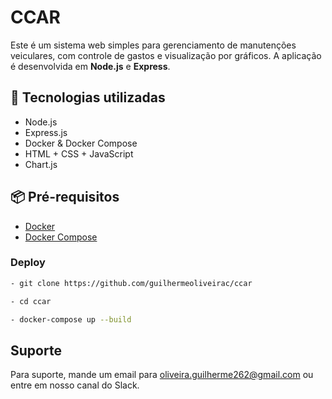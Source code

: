 
# CCAR 

Este é um sistema web simples para gerenciamento de manutenções veiculares, com controle de gastos e visualização por gráficos. A aplicação é desenvolvida em **Node.js** e **Express**.

## 🚀 Tecnologias utilizadas

- Node.js
- Express.js
- Docker & Docker Compose
- HTML + CSS + JavaScript
- Chart.js
## 📦 Pré-requisitos

- [Docker](https://www.docker.com/)
- [Docker Compose](https://docs.docker.com/compose/)
### Deploy

```bash
- git clone https://github.com/guilhermeoliveirac/ccar

- cd ccar

- docker-compose up --build
```


## Suporte

Para suporte, mande um email para oliveira.guilherme262@gmail.com ou entre em nosso canal do Slack.

